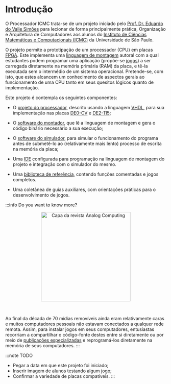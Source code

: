 # Introdução

O Processador ICMC trata-se de um projeto iniciado pelo [Prof. Dr. Eduardo do Valle Simões](http://lattes.cnpq.br/4055872056358293) para lecionar de forma principalmente prática, Organização e Arquitetura de Computadores aos alunos do [Instituto de Ciências Matemáticas e Computacionais (ICMC)](https://icmc.usp.br/institucional/quem-somos) da Universidade de São Paulo.

O projeto permite a prototipação de um processador (CPU) em placas [FPGA](https://pt.wikipedia.org/wiki/Arranjo_de_porta_program%C3%A1vel_em_campo). Este implementa uma [linguagem de montagem](https://pt.wikipedia.org/wiki/Linguagem_assembly) autoral com a qual estudantes podem programar uma aplicação (propõe-se [jogos](/docs/referencias/jogos)) a ser carregada diretamente na memória primária (RAM) da placa, e tê-la executada sem o intermédio de um sistema operacional. Pretende-se, com isto, que estes alcancem um conhecimento de aspectos gerais ao funcionamento de uma CPU tanto em seus quesitos lógicos quanto de implementação.

Este projeto é contempla os seguintes componentes:

- O [projeto do processador](/docs/componentes/processador), descrito usando a linguagem [VHDL](https://pt.wikipedia.org/wiki/VHDL), para sua implementação nas placas [DE0-CV](https://www.terasic.com.tw/cgi-bin/page/archive.pl?Language=English&No=921&PartNo=2) e [DE2-115](https://www.terasic.com.tw/cgi-bin/page/archive.pl?Language=English&No=502);

- O [software do montador](/docs/componentes/simulador), que lê a linguagem de montagem e gera o código binário necessário a sua execução;
- O [software do simulador](/docs/componentes/simulador), para simular o funcionamento do programa antes de submetê-lo ao (relativamente mais lento) processo de escrita na memória da placa;
- Uma [IDE](/docs/componentes/IDE) configurada para programação na linguagem de montagem do projeto e integração com o simulador do mesmo.
- Uma [biblioteca de referência](/docs/category/referencias), contendo funções comentadas e jogos completos.
- Uma coletânea de guias auxiliares, com orientações práticas para o desenvolvimento de jogos.

:::info Do you want to know more?

<p align="center"><img title="Capa da revista Analog Computing" width="280px" src="https://upload.wikimedia.org/wikipedia/en/7/77/ANALOG_Computing_Issue_43_June_1986_Issue_Cover.jpg" /></p><br/>

Ao final da década de 70 mídias removíveis ainda eram relativamente caras e muitos computadores pessoais não estavam conectados a qualquer rede remota. Assim, para instalar jogos em seus computadores, entusiastas recorriam a compartilhar o código-fonte destes entre si diretamente ou por meio de [publicações especializadas](http://vintage-basic.net/games.html) e reprogramá-los diretamente na memória de seus computadores.
:::

:::note TODO
- Pegar a data em que este projeto foi iniciado;
- Inserir imagem de alunos testando algum jogo;
- Confirmar a variedade de placas compatíveis.
:::
